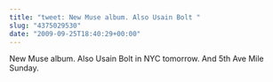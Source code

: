 ```yaml
---
title: "tweet: New Muse album. Also Usain Bolt "
slug: "4375029530"
date: "2009-09-25T18:40:29+00:00"
---
```

New Muse album. Also Usain Bolt in NYC tomorrow. And 5th Ave Mile Sunday.